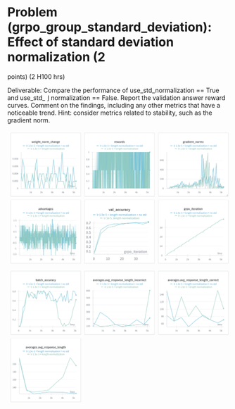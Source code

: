# Problem (grpo_group_standard_deviation): Effect of standard deviation normalization (2
points) (2 H100 hrs)


Deliverable: Compare the performance of use_std_normalization == True and use_std_ ⌋
normalization == False. Report the validation answer reward curves. Comment on the findings,
including any other metrics that have a noticeable trend.
Hint: consider metrics related to stability, such as the gradient norm.

![](./figures/grpo_group_standard_deviation1.png)
![](./figures/grpo_group_standard_deviation2.png)